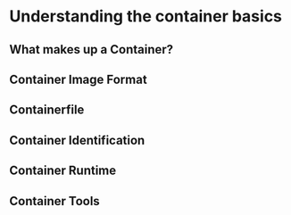# Understanding the container basics

## What makes up a Container?

## Container Image Format

## Containerfile

## Container Identification

## Container Runtime

## Container Tools
